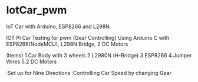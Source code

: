 # IotCar_pwm
IoT Car with Arduino, ESP8266 and L298N. <br>

IOT Pi Car Testing for pwm (Gear Controlling)
Using Arduino C with ESP8266(NodeMCU), L298N Bridge, 2 DC Motors 

(Items)
1.Car Body with 3 wheels
2.L2980N (H-Bridge)
3.ESP8266
4.Jumper Wires
5.2 DC Motors

:Set up for Nine Directions
:Controlling Car Speed by changing Gear
